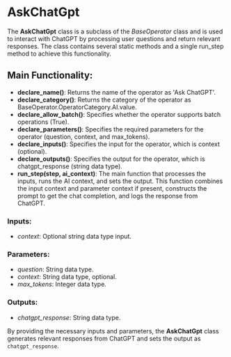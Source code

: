 # AskChatGpt

The **AskChatGpt** class is a subclass of the *BaseOperator* class and is used to interact with ChatGPT by processing user questions and return relevant responses. The class contains several static methods and a single run_step method to achieve this functionality.

## Main Functionality:

- **declare_name()**: Returns the name of the operator as 'Ask ChatGPT'.
- **declare_category()**: Returns the category of the operator as BaseOperator.OperatorCategory.AI.value.
- **declare_allow_batch()**: Specifies whether the operator supports batch operations (True).
- **declare_parameters()**: Specifies the required parameters for the operator (question, context, and max_tokens).
- **declare_inputs()**: Specifies the input for the operator, which is context (optional).
- **declare_outputs()**: Specifies the output for the operator, which is chatgpt_response (string data type).
- **run_step(step, ai_context)**: The main function that processes the inputs, runs the AI context, and sets the output. This function combines the input context and parameter context if present, constructs the prompt to get the chat completion, and logs the response from ChatGPT.

### Inputs:

- *context*: Optional string data type input.

### Parameters:

- *question*: String data type.
- *context*: String data type, optional.
- *max_tokens*: Integer data type.

### Outputs:

- *chatgpt_response*: String data type.

By providing the necessary inputs and parameters, the **AskChatGpt** class generates relevant responses from ChatGPT and sets the output as `chatgpt_response`.